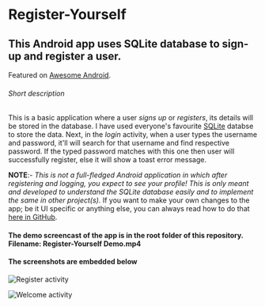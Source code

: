 # Register-Yourself
## This Android app uses SQLite database to sign-up and register a user.

Featured on [Awesome Android](https://android.libhunt.com/project/register-yourself).

###### Short description
This is a basic application where a user _signs up_ or _registers_, its details will be stored in the database. I have used everyone's favourite [SQLite](https://www.sqlite.org/) databse to store the data. Next, in the _login_ activity, when a user types the username and password, it'll will search for that username and find respective password. If the typed password matches with this one then user will successfully register, else it will show a toast error message.

**NOTE**:- _This is not a full-fledged Android application in which after registering and logging, you expect to see your profile! This is only meant and developed to understand the SQLite database easily and to implement the same in other project(s)._ If you want to make your own changes to the app; be it UI specific or anything else, you can always read how to do that [here in GitHub](https://github.com/Kvaibhav01/Register-Yourself/blob/master/CONTRIBUTING.md).

#### The demo screencast of the app is in the root folder of this repository. Filename: Register-Yourself Demo.mp4

#### The screenshots are embedded below

![Register activity](http://i.imgur.com/oyS1wUX.png)

![Welcome activity](http://i.imgur.com/JJGM3zf.png)
